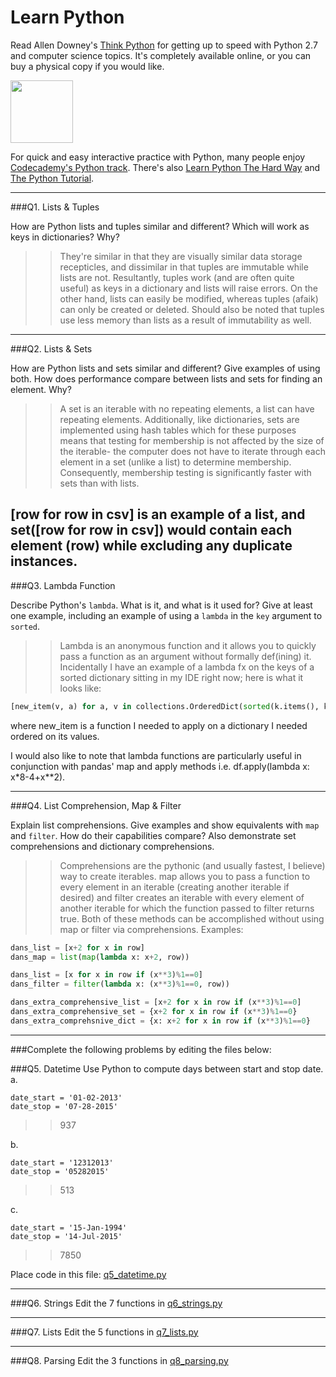 # Learn Python

Read Allen Downey's [Think Python](http://www.greenteapress.com/thinkpython/) for getting up to speed with Python 2.7 and computer science topics. It's completely available online, or you can buy a physical copy if you would like.

<a href="http://www.greenteapress.com/thinkpython/"><img src="img/think_python.png" style="width: 100px;" target="_blank"></a>

For quick and easy interactive practice with Python, many people enjoy [Codecademy's Python track](http://www.codecademy.com/en/tracks/python). There's also [Learn Python The Hard Way](http://learnpythonthehardway.org/book/) and [The Python Tutorial](https://docs.python.org/2/tutorial/).

---

###Q1. Lists &amp; Tuples

How are Python lists and tuples similar and different? Which will work as keys in dictionaries? Why?

>> They're similar in that they are visually similar data storage recepticles, and dissimilar in that tuples are immutable while lists are not. Resultantly, tuples work (and are often quite useful) as keys in a dictionary and lists will raise errors. On the other hand, lists can easily be modified, whereas tuples (afaik) can only be created or deleted. Should also be noted that tuples use less memory than lists as a result of immutability as well.
---

###Q2. Lists &amp; Sets

How are Python lists and sets similar and different? Give examples of using both. How does performance compare between lists and sets for finding an element. Why?

>> A set is an iterable with no repeating elements, a list can have repeating elements. Additionally, like dictionaries, sets are implemented using hash tables which for these purposes means that testing for membership is not affected by the size of the iterable- the computer does not have to iterate through each element in a set (unlike a list) to determine membership. Consequently, membership testing is significantly faster with sets than with lists.

[row for row in csv] is an example of a list, and set([row for row in csv]) would contain each element (row) while excluding any duplicate instances.
---

###Q3. Lambda Function

Describe Python's `lambda`. What is it, and what is it used for? Give at least one example, including an example of using a `lambda` in the `key` argument to `sorted`.

>> Lambda is an anonymous function and it allows you to quickly pass a function as an argument without formally def(ining) it. Incidentally I have an example of a lambda fx on the keys of a sorted dictionary sitting in my IDE right now; here is what it looks like:
```python
[new_item(v, a) for a, v in collections.OrderedDict(sorted(k.items(), key=lambda x: x[0])).items()]
```
where new_item is a function I needed to apply on a dictionary I needed ordered on its values.

I would also like to note that lambda functions are particularly useful in conjunction with pandas' map and apply methods i.e. df.apply(lambda x: x*8-4+x**2).

---

###Q4. List Comprehension, Map &amp; Filter

Explain list comprehensions. Give examples and show equivalents with `map` and `filter`. How do their capabilities compare? Also demonstrate set comprehensions and dictionary comprehensions.

>> Comprehensions are the pythonic (and usually fastest, I believe) way to create iterables. map allows you to pass a function to every element in an iterable (creating another iterable if desired) and filter creates an iterable with every element of another iterable for which the function passed to filter returns true. Both of these methods can be accomplished without using map or filter via comprehensions. Examples:

```python
dans_list = [x+2 for x in row]
dans_map = list(map(lambda x: x+2, row))

dans_list = [x for x in row if (x**3)%1==0]
dans_filter = filter(lambda x: (x**3)%1==0, row))

dans_extra_comprehensive_list = [x+2 for x in row if (x**3)%1==0]
dans_extra_comprehensive_set = {x+2 for x in row if (x**3)%1==0}
dans_extra_comprehsnive_dict = {x: x+2 for x in row if (x**3)%1==0}
```

---

###Complete the following problems by editing the files below:

###Q5. Datetime
Use Python to compute days between start and stop date.   
a.  

```
date_start = '01-02-2013'    
date_stop = '07-28-2015'
```

>> 937

b.  
```
date_start = '12312013'  
date_stop = '05282015'  
```

>> 513

c.  
```
date_start = '15-Jan-1994'      
date_stop = '14-Jul-2015'  
```

>> 7850

Place code in this file: [q5_datetime.py](python/q5_datetime.py)

---

###Q6. Strings
Edit the 7 functions in [q6_strings.py](python/q6_strings.py)

---

###Q7. Lists
Edit the 5 functions in [q7_lists.py](python/q7_lists.py)

---

###Q8. Parsing
Edit the 3 functions in [q8_parsing.py](python/q8_parsing.py)





